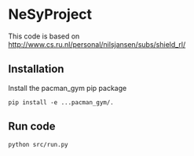 # NeSyProject
This code is based on http://www.cs.ru.nl/personal/nilsjansen/subs/shield_rl/ 



## Installation 

Install the pacman_gym pip package

```shell script
pip install -e ...pacman_gym/.
```


## Run code
```shell script
python src/run.py
```
